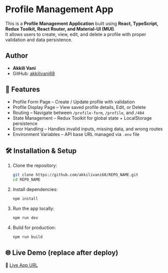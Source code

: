# Profile Management App

This is a **Profile Management Application** built using **React, TypeScript, Redux Toolkit, React Router, and Material-UI (MUI)**.  
It allows users to create, view, edit, and delete a profile with proper validation and data persistence.

## Author
- **Akkili Vani**  
- GitHub: [akkilivani68](https://github.com/akkilivani68)

## 🚀 Features
- Profile Form Page – Create / Update profile with validation
- Profile Display Page – View saved profile details, Edit, or Delete
- Routing – Navigate between `/profile-form`, `/profile`, and `/404`
- State Management – Redux Toolkit for global state + LocalStorage persistence
- Error Handling – Handles invalid inputs, missing data, and wrong routes
- Environment Variables – API base URL managed via `.env` file

## 🛠 Installation & Setup
1. Clone the repository:
   ```bash
   git clone https://github.com/akkilivani68/REPO_NAME.git
   cd REPO_NAME
   ```

2. Install dependencies:
   ```bash
   npm install
   ```

3. Run the app locally:
   ```bash
   npm run dev
   ```

4. Build for production:
   ```bash
   npm run build
   ```

## 🌐 Live Demo (replace after deploy)
🔗 [Live App URL](https://your-vercel-url.vercel.app)

